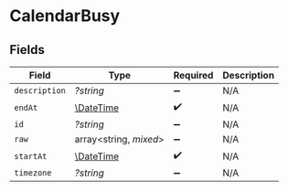 # CalendarBusy


## Fields

| Field                                                         | Type                                                          | Required                                                      | Description                                                   |
| ------------------------------------------------------------- | ------------------------------------------------------------- | ------------------------------------------------------------- | ------------------------------------------------------------- |
| `description`                                                 | *?string*                                                     | :heavy_minus_sign:                                            | N/A                                                           |
| `endAt`                                                       | [\DateTime](https://www.php.net/manual/en/class.datetime.php) | :heavy_check_mark:                                            | N/A                                                           |
| `id`                                                          | *?string*                                                     | :heavy_minus_sign:                                            | N/A                                                           |
| `raw`                                                         | array<string, *mixed*>                                        | :heavy_minus_sign:                                            | N/A                                                           |
| `startAt`                                                     | [\DateTime](https://www.php.net/manual/en/class.datetime.php) | :heavy_check_mark:                                            | N/A                                                           |
| `timezone`                                                    | *?string*                                                     | :heavy_minus_sign:                                            | N/A                                                           |